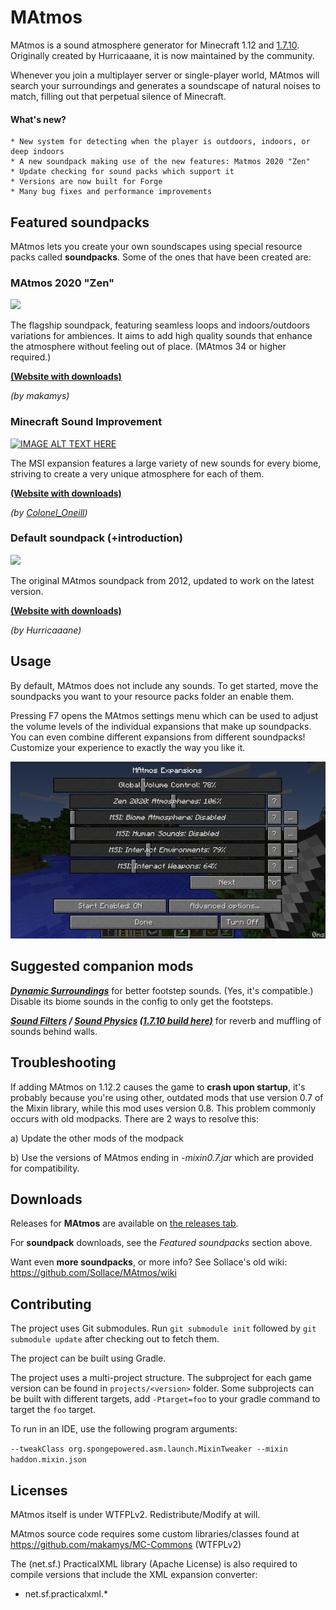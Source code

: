 MAtmos
======

MAtmos is a sound atmosphere generator for Minecraft 1.12 and [1.7.10](https://github.com/makamys/MAtmos/tree/1_7_10). Originally created by Hurricaaane, it is now maintained by the community.

Whenever you join a multiplayer server or single-player world, MAtmos will search your surroundings and generates a soundscape of natural noises to match, filling out that perpetual silence of Minecraft.

#### What's new?
```
* New system for detecting when the player is outdoors, indoors, or deep indoors
* A new soundpack making use of the new features: Matmos 2020 "Zen"
* Update checking for sound packs which support it
* Versions are now built for Forge
* Many bug fixes and performance improvements
```

## Featured soundpacks
MAtmos lets you create your own soundscapes using special resource packs called **soundpacks**. Some of the ones that have been created are:


### MAtmos 2020 "Zen"
[![](http://img.youtube.com/vi/3F85g3e2_MY/0.jpg)](http://www.youtube.com/watch?v=3F85g3e2_MY "")

The flagship soundpack, featuring seamless loops and indoors/outdoors variations for ambiences. It aims to add high quality sounds that enhance the atmosphere without feeling out of place. (MAtmos 34 or higher required.)

**[(Website with downloads)](https://github.com/makamys/MAtmos-2020-Zen)**

*(by makamys)*

### Minecraft Sound Improvement

[![IMAGE ALT TEXT HERE](https://img.youtube.com/vi/OnUeix34Qc4/0.jpg)](https://www.youtube.com/watch?v=OnUeix34Qc4)

The MSI expansion features a large variety of new sounds for every biome, striving to create a very unique atmosphere for each of them.

**[(Website with downloads)](https://github.com/makamys/MSI-Conversion)**

*(by [Colonel_Oneill](http://www.minecraftforum.net/members/Colonel_Oneill))*

### Default soundpack (+introduction)

[![](http://img.youtube.com/vi/Z4Zu4kvyDHU/0.jpg)](http://www.youtube.com/watch?v=Z4Zu4kvyDHU "")

The original MAtmos soundpack from 2012, updated to work on the latest version.

**[(Website with downloads)](https://github.com/makamys/MAtmos-2016-Default)**

*(by Hurricaaane)*

## Usage
By default, MAtmos does not include any sounds. To get started, move the soundpacks you want to your resource packs folder an enable them.

Pressing F7 opens the MAtmos settings menu which can be used to adjust the volume levels of the individual expansions that make up soundpacks. You can even combine different expansions from different soundpacks! Customize your experience to exactly the way you like it.

<img src="docs/matmos_menu.png" width="600">

## Suggested companion mods

[***Dynamic Surroundings***](https://www.curseforge.com/minecraft/mc-mods/dynamic-surroundings) for better footstep sounds. (Yes, it's compatible.) Disable its biome sounds in the config to only get the footsteps.

***[Sound Filters](https://www.curseforge.com/minecraft/mc-mods/sound-filters) / [Sound Physics](https://github.com/djpadbit/Sound-Physics) [(1.7.10 build here)](https://github.com/djpadbit/Sound-Physics/issues/26)*** for reverb and muffling of sounds behind walls.

## Troubleshooting

If adding MAtmos on 1.12.2 causes the game to **crash upon startup**, it's probably because you're using other, outdated mods that use version 0.7 of the Mixin library, while this mod uses version 0.8. This problem commonly occurs with old modpacks. There are 2 ways to resolve this:

a) Update the other mods of the modpack

b) Use the versions of MAtmos ending in *-mixin0.7.jar* which are provided for compatibility.

## Downloads

Releases for **MAtmos** are available on [the releases tab](https://github.com/makamys/MAtmos/releases).

For **soundpack** downloads, see the *Featured soundpacks* section above.

Want even **more soundpacks**, or more info? See Sollace's old wiki: https://github.com/Sollace/MAtmos/wiki

## Contributing

The project uses Git submodules. Run `git submodule init` followed by `git submodule update` after checking out to fetch them.

The project can be built using Gradle.

The project uses a multi-project structure. The subproject for each game version can be found in `projects/<version>` folder. Some subprojects can be built with different targets, add `-Ptarget=foo` to your gradle command to target the `foo` target.

To run in an IDE, use the following program arguments:

`--tweakClass org.spongepowered.asm.launch.MixinTweaker --mixin haddon.mixin.json`

## Licenses

MAtmos itself is under WTFPLv2. Redistribute/Modify at will.

MAtmos source code requires some custom libraries/classes found at https://github.com/makamys/MC-Commons (WTFPLv2)

The (net.sf.) PracticalXML library (Apache License) is also required to compile versions that include the XML expansion converter:
- net.sf.practicalxml.*
